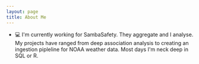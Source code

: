 ```yaml
---
layout: page
title: About Me
---
```


- :computer: I'm currently working for SambaSafety. They aggregate 
  and I analyse. My projects have ranged from deep association analysis
  to creating an ingestion pipleline for NOAA weather data. Most days
  I'm neck deep in SQL or R.
